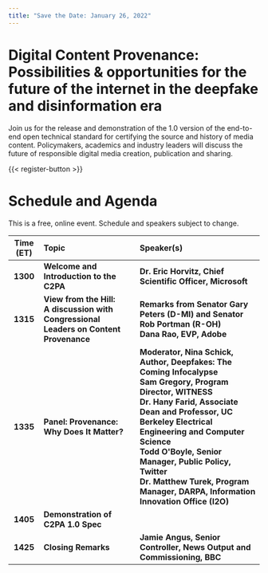 ```yaml
---
title: "Save the Date: January 26, 2022"
---
```


# Digital Content Provenance: Possibilities & opportunities for the future of the internet in the deepfake and disinformation era
Join us for the release and demonstration of the 1.0 version of the end-to-end open technical standard for certifying the source and history of media content. Policymakers, academics and industry leaders will discuss the future of responsible digital media creation, publication and sharing. 

{{< register-button >}}

# Schedule and Agenda

This is a free, online event. Schedule and speakers subject to change.

| Time (ET) | Topic | Speaker(s) |
|:---------:|:-----|:----------|
| **1300** | **Welcome and Introduction to the C2PA** | **Dr. Eric Horvitz, Chief Scientific Officer, Microsoft** |
| **1315** | **View from the Hill: <br /> A discussion with Congressional Leaders on Content Provenance** | **Remarks from Senator Gary Peters (D-MI) and Senator Rob Portman (R-OH) <br> Dana Rao, EVP, Adobe** |
| **1335** | **Panel: Provenance: Why Does It Matter?** | **Moderator, Nina Schick, Author, Deepfakes: The Coming Infocalypse <br />Sam Gregory, Program Director, WITNESS<br />Dr. Hany Farid, Associate Dean and Professor, UC Berkeley Electrical Engineering and Computer Science<br />Todd O'Boyle, Senior Manager, Public Policy, Twitter<br />Dr. Matthew Turek, Program Manager, DARPA, Information Innovation Office (I2O)**|
| **1405** | **Demonstration of C2PA 1.0 Spec** | | 
| **1425** | **Closing Remarks** | **Jamie Angus, Senior Controller, News Output and Commissioning, BBC** |

